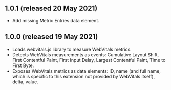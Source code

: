 1.0.1 (released 20 May 2021)
-----------------------------

- Add missing Metric Entries data element.

1.0.0 (released 19 May 2021)
-----------------------------

- Loads webvitals.js library to measure WebVitals metrics.
- Detects WebVitals measurements as events: Cumulative Layout Shift, First Contentful Paint, First Input Delay, Largest Contentful Paint, Time to First Byte.
- Exposes WebVitals metrics as data elements: ID, name (and full name, which is specific to this extension not provided by WebVitals itself), delta, value.
